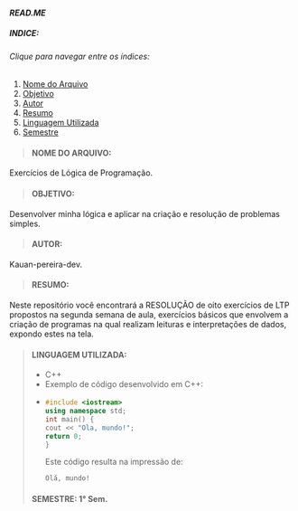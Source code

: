 #### *READ.ME*
##### INDICE:
###### Clique para navegar entre os índices:
1. [Nome do Arquivo](https://github.com/Kauan-pereira-dev/Exercicios-Cpp-LTP/blob/main/README.md#nome-do-arquivo)
2. [Objetivo](https://github.com/Kauan-pereira-dev/Exercicios-Cpp-LTP/blob/main/README.md#objetivo)
3. [Autor](https://github.com/Kauan-pereira-dev/Exercicios-Cpp-LTP/blob/main/README.md)
4. [Resumo](https://github.com/Kauan-pereira-dev/Exercicios-Cpp-LTP/blob/main/README.md)
5. [Linguagem Utilizada](https://github.com/Kauan-pereira-dev/Exercicios-Cpp-LTP/blob/main/README.md)
6. [Semestre](https://github.com/Kauan-pereira-dev/Exercicios-Cpp-LTP/blob/main/README.md)
> #### NOME DO ARQUIVO: 
Exercícios de Lógica de Programação.
> #### OBJETIVO: 
Desenvolver minha lógica e aplicar na criação e resolução de problemas simples. 
> #### AUTOR: 
Kauan-pereira-dev. 
> #### RESUMO: 
Neste repositório você encontrará a RESOLUÇÃO de oito exercícios de LTP propostos na segunda semana de aula, exercícios básicos que envolvem a criação de programas na qual realizam leituras e interpretações de dados, expondo estes na tela.
> #### LINGUAGEM UTILIZADA: 
> - C++
> - Exemplo de código desenvolvido em C++:
> - ~~~cpp
>   #include <iostream>
>   using namespace std;
>   int main() {
>   cout << "Ola, mundo!";
>   return 0;
>   }
>   ~~~
>   Este código resulta na impressão de:
>   ~~~cpp
>   Olá, mundo!
>   ~~~
> #### SEMESTRE: 1° Sem.
